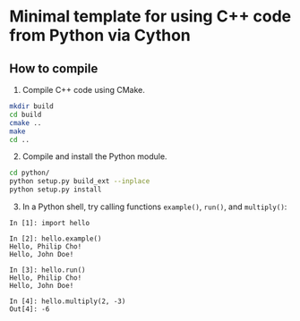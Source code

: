 # Minimal template for using C++ code from Python via Cython
## How to compile
1. Compile C++ code using CMake.
```bash
mkdir build
cd build
cmake ..
make
cd ..
```
2. Compile and install the Python module.
```bash
cd python/
python setup.py build_ext --inplace
python setup.py install
```
3. In a Python shell, try calling functions `example()`, `run()`, and `multiply()`:
```
In [1]: import hello

In [2]: hello.example()
Hello, Philip Cho!
Hello, John Doe!

In [3]: hello.run()
Hello, Philip Cho!
Hello, John Doe!

In [4]: hello.multiply(2, -3)
Out[4]: -6
```
